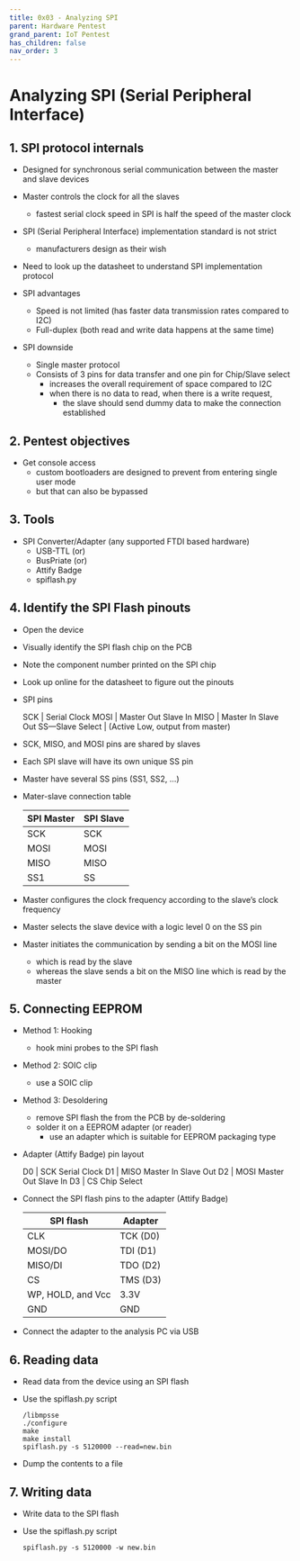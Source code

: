 ```yaml
---
title: 0x03 - Analyzing SPI
parent: Hardware Pentest
grand_parent: IoT Pentest
has_children: false
nav_order: 3
---
```


# Analyzing SPI (Serial Peripheral Interface)

## 1. SPI protocol internals

* Designed for synchronous serial communication between the master and slave devices
* Master controls the clock for all the slaves
  * fastest serial clock speed in SPI is half the speed of the master clock
* SPI (Serial Peripheral Interface) implementation standard is not strict
  * manufacturers design as their wish
* Need to look up the datasheet to understand SPI implementation protocol
  
* SPI advantages
  * Speed is not limited (has faster data transmission rates compared to I2C)
  * Full-duplex (both read and write data happens at the same time)
  
* SPI downside
  * Single master protocol
  * Consists of 3 pins for data transfer and one pin for Chip/Slave select
    * increases the overall requirement of space compared to I2C
    * when there is no data to read, when there is a write request, 
      * the slave should send dummy data to make the connection established

## 2. Pentest objectives

* Get console access
  * custom bootloaders are designed to prevent from entering single user mode
  * but that can also be bypassed

## 3. Tools

* SPI Converter/Adapter (any supported FTDI based hardware)
  * USB-TTL (or)
  * BusPriate (or)
  * Attify Badge
  * spiflash.py
  
## 4. Identify the SPI Flash pinouts

* Open the device
* Visually identify the SPI flash chip on the PCB
* Note the component number printed on the SPI chip
* Look up online for the datasheet to figure out the pinouts
  
* SPI pins

    SCK  | Serial Clock
    MOSI  | Master Out Slave In
    MISO  | Master In Slave Out
    SS—Slave Select | (Active Low, output from master)
  
* SCK, MISO, and MOSI pins are shared by slaves
* Each SPI slave will have its own unique SS pin
* Master have several SS pins (SS1, SS2, …)
* Mater-slave connection table
  
    SPI Master  | SPI Slave
    ------------|------------
    SCK  | SCK
    MOSI  | MOSI
    MISO  | MISO
    SS1  | SS
  
* Master configures the clock frequency according to the slave’s clock frequency
* Master selects the slave device with a logic level 0 on the SS pin
* Master initiates the communication by sending a bit on the MOSI line
  * which is read by the slave
  * whereas the slave sends a bit on the MISO line which is read by the master
  
## 5. Connecting EEPROM

* Method 1: Hooking
  * hook mini probes to the SPI flash
* Method 2: SOIC clip
  * use a SOIC clip
* Method 3: Desoldering
  * remove SPI flash the from the PCB by de-soldering
  * solder it on a EEPROM adapter (or reader)
    * use an adapter which is suitable for EEPROM packaging type

* Adapter (Attify Badge) pin layout
  
    D0  | SCK Serial Clock
    D1  | MISO Master In Slave Out
    D2  | MOSI Master Out Slave In
    D3  | CS Chip Select

* Connect the SPI flash pins to the adapter (Attify Badge)
  
    SPI flash  | Adapter
    ------------|------------
    CLK  | TCK (D0)
    MOSI/DO  | TDI (D1)
    MISO/DI  | TDO (D2)
    CS  | TMS (D3)
    WP, HOLD, and Vcc | 3.3V
    GND  | GND

* Connect the adapter to the analysis PC via USB

## 6. Reading data

* Read data from the device using an SPI flash
* Use the spiflash.py script

    ```
    /libmpsse
    ./configure
    make
    make install
    spiflash.py -s 5120000 --read=new.bin
    ```

* Dump the contents to a file

## 7. Writing data

* Write data to the SPI flash
* Use the spiflash.py script

  `spiflash.py -s 5120000 -w new.bin`
